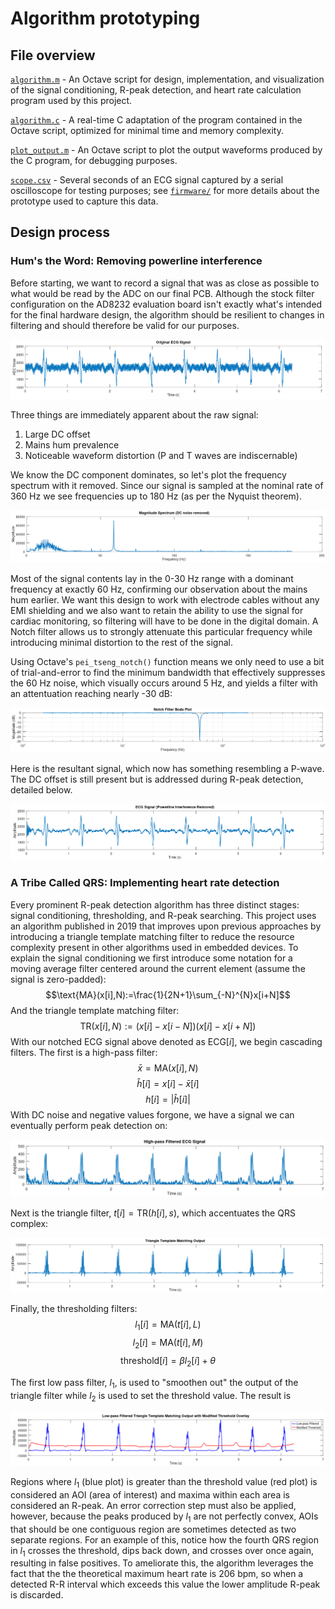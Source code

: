 # Algorithm prototyping
## File overview
[`algorithm.m`](algorithm/algorithm.m) - An Octave script for design, implementation, and visualization of the signal conditioning, R-peak detection, and heart rate calculation program used by this project.

[`algorithm.c`](algorithm/algorithm.c) - A real-time C adaptation of the program contained in the Octave script, optimized for minimal time and memory complexity.

[`plot_output.m`](algorithm/plot_output.m) - An Octave script to plot the output waveforms produced by the C program, for debugging purposes.

[`scope.csv`](algorithm/scope.csv) - Several seconds of an ECG signal captured by a serial oscilloscope for testing purposes; see [`firmware/`](firmware/) for more details about the prototype used to capture this data.
## Design process
### Hum's the Word: Removing powerline interference
Before starting, we want to record a signal that was as close as possible to what would be read by the ADC on our final PCB. Although the stock filter configuration on the AD8232 evaluation board isn't exactly what's intended for the final hardware design, the algorithm should be resilient to changes in filtering and should therefore be valid for our purposes.

![Original ECG signal](https://raw.githubusercontent.com/stevefarra/ec-stingy/main/docs/visuals/original_ecg_signal.png)

Three things are immediately apparent about the raw signal:
1. Large DC offset
2. Mains hum prevalence
3. Noticeable waveform distortion (P and T waves are indiscernable)

We know the DC component dominates, so let's plot the frequency spectrum with it removed. Since our signal is sampled at the nominal rate of 360 Hz we see frequencies up to 180 Hz (as per the Nyquist theorem).

![Magnitude spectrum](https://raw.githubusercontent.com/stevefarra/ec-stingy/main/docs/visuals/magnitude_spectrum.png)

Most of the signal contents lay in the 0-30 Hz range with a dominant frequency at exactly 60 Hz, confirming our observation about the mains hum earlier. We want this design to work with electrode cables without any EMI shielding and we also want to retain the ability to use the signal for cardiac monitoring, so filtering will have to be done in the digital domain. A Notch filter allows us to strongly attenuate this particular frequency while introducing minimal distortion to the rest of the signal.

Using Octave's `pei_tseng_notch()` function means we only need to use a bit of trial-and-error to find the minimum bandwidth that effectively suppresses the 60 Hz noise, which visually occurs around 5 Hz, and yields a filter with an attentuation reaching nearly -30 dB:

![Notch filter bode plot](https://raw.githubusercontent.com/stevefarra/ec-stingy/main/docs/visuals/notch_filter_bode_plot.png)

Here is the resultant signal, which now has something resembling a P-wave. The DC offset is still present but is addressed during R-peak detection, detailed below.

![Filtered ECG signal](https://raw.githubusercontent.com/stevefarra/ec-stingy/main/docs/visuals/ecg_signal_filtered.png)

### A Tribe Called QRS: Implementing heart rate detection
Every prominent R-peak detection algorithm has three distinct stages: signal conditioning, thresholding, and R-peak searching. This project uses an algorithm published in 2019 that improves upon previous approaches by introducing a triangle template matching filter to reduce the resource complexity present in other algorithms used in embedded devices. To explain the signal conditioning we first introduce some notation for a moving average filter centered around the current element (assume the signal is zero-padded):
$$\text{MA}(x[i],N):=\frac{1}{2N+1}\sum_{-N}^{N}x[i+N]$$
And the triangle template matching filter:
$$\text{TR}(x[i],N):=(x[i]-x[i-N])(x[i]-x[i+N])$$
With our notched ECG signal above denoted as $\text{ECG}[i]$, we begin cascading filters. The first is a high-pass filter:
$$\bar{x} = \text{MA}(x[i],N)$$
$$\hat{h}[i] = x[i] - \bar{x}[i]$$
$$h[i] = |\hat{h}[i]|$$
With DC noise and negative values forgone, we have a signal we can eventually perform peak detection on:

![High pass filter](https://raw.githubusercontent.com/stevefarra/ec-stingy/main/docs/visuals/high_pass_filter.png)

Next is the triangle filter, $t[i]=\text{TR}(h[i],s)$, which accentuates the QRS complex:

![Triangle](https://raw.githubusercontent.com/stevefarra/ec-stingy/main/docs/visuals/triangle_filter.png)

Finally, the thresholding filters:
$$l_1[i] = \text{MA}(t[i],L)$$
$$l_2[i] = \text{MA}(t[i],M)$$
$$\text{threshold}[i] = \beta l_2[i] + \theta$$

The first low pass filter, $l_1$, is used to "smoothen out" the output of the triangle filter while $l_2$ is used to set the threshold value. The result is

![Threshold](https://github.com/stevefarra/ec-stingy/blob/main/docs/visuals/threshold.png?raw=true)

Regions where $l_1$ (blue plot) is greater than the threshold value (red plot) is considered an AOI (area of interest) and maxima within each area is considered an R-peak. An error correction step must also be applied, however, because the peaks produced by $l_1$ are not perfectly convex, AOIs that should be one contiguous region are sometimes detected as two separate regions. For an example of this, notice how the fourth QRS region in $l_1$ crosses the threshold, dips back down, and crosses over once again, resulting in false positives. To ameliorate this, the algorithm leverages the fact that the the theoretical maximum heart rate is 206 bpm, so when a detected R-R interval which exceeds this value the lower amplitude R-peak is discarded.
